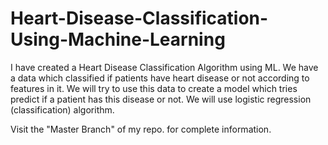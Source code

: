 # Heart-Disease-Classification-Using-Machine-Learning
I have created a Heart Disease Classification Algorithm using ML. We have a data which classified if patients have heart disease or not according to features in it. We will try to use this data to create a model which tries predict if a patient has this disease or not. We will use logistic regression (classification) algorithm.

Visit the "Master Branch" of my repo. for complete information.

